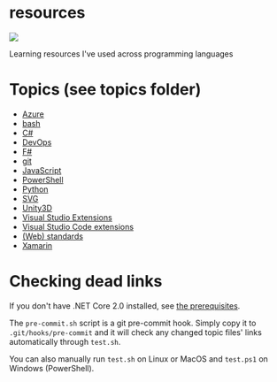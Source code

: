 # resources

![](https://github.com/pbryon/resources/workflows/check-links/badge.svg)

Learning resources I've used across programming languages

# Topics (see topics folder)

- [Azure](./topics/azure.md)
- [bash](./topics/bash.md)
- [C#](./topics/C%23.md)
- [DevOps](./topics/devops.md)
- [F#](./topics/F%23.md)
- [git](./topics/git.md)
- [JavaScript](./topics/javascript.md)
- [PowerShell](./topics/PowerShell.md)
- [Python](./topics/python.md)
- [SVG](./topics/svg.md)
- [Unity3D](./topics/unity3d.md)
- [Visual Studio Extensions](./topics/vs-extensions.md)
- [Visual Studio Code extensions](./topics/vscode-extensions.md)
- [(Web) standards](./topics/standards.md)
- [Xamarin](./topics/xamarin.md)

# Checking dead links

If you don't have .NET Core 2.0 installed, see [the prerequisites](https://docs.microsoft.com/en-us/dotnet/core/install/dependencies).

The `pre-commit.sh` script is a git pre-commit hook. Simply copy it to `.git/hooks/pre-commit` and it will check any changed topic files' links automatically through `test.sh`.

You can also manually run `test.sh` on Linux or MacOS and `test.ps1` on Windows (PowerShell).
